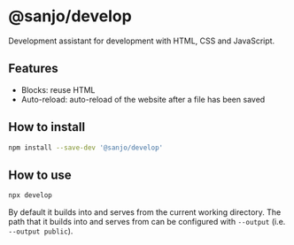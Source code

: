 # @sanjo/develop

Development assistant for development with HTML, CSS and JavaScript.

## Features

- Blocks: reuse HTML
- Auto-reload: auto-reload of the website after a file has been saved

## How to install

```sh
npm install --save-dev '@sanjo/develop'
```

## How to use

```sh
npx develop
```

By default it builds into and serves from the current working directory.
The path that it builds into and serves from can be configured with `--output` (i.e. `--output public`).
